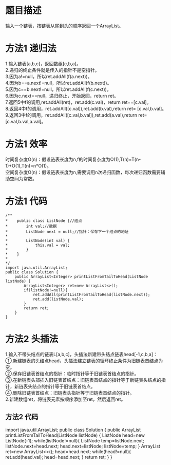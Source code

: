 # 题目描述
输入一个链表，按链表从尾到头的顺序返回一个ArrayList。        
# 方法1 递归法
1.输入链表[a,b,c]，返回数组[c,b,a]。  
2.递归的终止条件就是传入的指针不是空指针。  
3.因为a!=null，所以ret.addAll(f(a.next))。  
4.因为b==a.next!=null，所以ret.addAll(f(b.next))。  
5.因为c==b.next!=null，所以ret.addAll(f(c.next))。  
6.因为c.next==null，递归终止，开始返回，return ret。  
7.返回5中f的调用,ret.addAll(ret)，ret.add(c.val)，return ret==[c.val]。  
8.返回4中f的调用，ret.addAll([c.val]),ret.add(b.val),return ret= [c.val,b.val]。  
9.返回3中f的调用，ret.addAll([c.val,b.val]),ret.add(a.val),return ret=[c.val,b.val,a.val]。  
# 方法1 效率
时间复杂度O(n)：假设链表长度为n,f的时间复杂度为O(1),T(n)=T(n-1)+O(1),T(n)=n\*O(1)。    
空间复杂度O(n)：假设链表长度为n,需要调用n次递归函数，每次递归函数需要辅助空间为常数。    
# 方法1 代码
```
/**
*    public class ListNode {//结点
*        int val;//数据
*        ListNode next = null;//指针：保存下一个结点的地址
*
*        ListNode(int val) {
*            this.val = val;
*        }
*    }
*
*/
import java.util.ArrayList;
public class Solution {
    public ArrayList<Integer> printListFromTailToHead(ListNode listNode) {
        ArrayList<Integer> ret=new ArrayList<>();
        if(listNode!=null){
            ret.addAll(printListFromTailToHead(listNode.next));
            ret.add(listNode.val);
        }
        return ret;
    }
}
```
# 方法2 头插法
1.输入不带头结点的链表L[a,b,c]，头插法新建带头结点链表head[-1,c,b,a]：      
①.新建链表的头结点head，头插法建立链表的循环终止条件为旧链表首结点为空。    
②.保存旧链表首结点的指针：临时指针等于旧链表首结点的指针。    
③.在新链表头部插入旧链表首结点：旧链表首结点的指针等于新链表头结点的指针，新链表头结点的指针等于旧链表首结点。     
④.删除旧链表首结点：旧链表头指针等于旧链表首结点的指针。       
2.新建数组ret，将链表元素按顺序添加至ret，然后返回ret。   

## 方法2 代码
import java.util.ArrayList;
public class Solution {
    public ArrayList<Integer> printListFromTailToHead(ListNode listNode) {
        ListNode head=new ListNode(-1);
        while(listNode!=null){
            ListNode temp=listNode.next;
            listNode.next=head.next;
            head.next=listNode;
            listNode=temp;
        }
        ArrayList<Integer> ret=new ArrayList<>();
        head=head.next;
        while(head!=null){
            ret.add(head.val);
            head=head.next;
        }
        return ret;
    }
}
